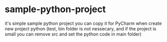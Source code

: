 # sample-python-project
it's simple sample python project you can copy it for PyCharm when create new project python (test, bin folder is not nessecary, and if the project is small you can remove src and set the python code in main folder)
